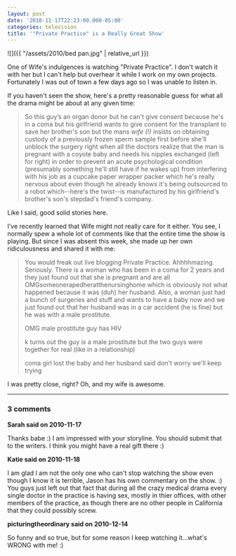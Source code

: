 ```yaml
---
layout: post
date: '2010-11-17T22:23:00.000-05:00'
categories: television
title: '"Private Practice" is a Really Great Show'
---
```


![]({{ "/assets/2010/bed pan.jpg" | relative_url }})

One of Wife's indulgences is watching "Private Practice". I don't watch it with her but I can't help but overhear it while I work on my own projects. Fortunately I was out of town a few days ago so I was unable to listen in.

If you haven't seen the show, here's a pretty reasonable guess for what all the drama might be about at any given time:

> So this guy’s an organ donor but he can't give consent because he's in a coma but his girlfriend wants to give consent for the transplant to save her brother's son but the mans *wife (!)* insists on obtaining custody of a previously frozen sperm sample first before she'll unblock the surgery right when all the doctors realize that the man is pregnant with a coyote baby and needs his nipples exchanged (left for right) in order to prevent an acute psychological condition (presumably something he’ll still have if he wakes up) from interfering with his job as a cupcake paper wrapper packer which he's really nervous about even though he already knows it's being outsourced to a robot which--here's the twist--is manufactured by his girlfriend's brother's son's stepdad's friend's company.

Like I said, good solid stories here.

I’ve recently learned that Wife might not really care for it either. You see, I normally spew a whole lot of comments like that the entire time the show is playing. But since I was absent this week, she made up her own ridiculousness and shared it with me:

> You would freak out live blogging Private Practice. Ahhhhmazing. Seriously. There is a woman who has been in a coma for 2 years and they just found out that she is pregnant and are all OMGsomeonerapedheratthenursinghome which is obviously not what happened because it was (duh) her husband. Also, a woman just had a bunch of surgeries and stuff and wants to have a baby now and we just found out that her husband was in a car accident (he is fine) but he was with a male prostitute.   
>
>OMG male prostitute guy has HIV  
>
>k turns out the guy *is* a male prostitute but the two guys were together for real (like in a relationship)  
>
>coma girl lost the baby and her husband said don't worry we'll keep trying

I was pretty close, right? Oh, and my wife is awesome.

---

### 3 comments

**Sarah said on 2010-11-17**

Thanks babe :)  I am impressed with your storyline.  You should submit that to the writers.  I think you might have a real gift there :)

**Katie said on 2010-11-18**

I am glad I am not the only one who can't stop watching the show even though I know it is terrible, Jason has his own commentary on the show. :)  You guys just left out that fact that during all the crazy medical drama every single doctor in the practice is having sex, mostly in thier offices, with other members of the practice, as though there are no other people in California that they could possibly screw.

**picturingtheordinary said on 2010-12-14**

So funny and so true, but for some reason I keep watching it...what's WRONG with me! :)
